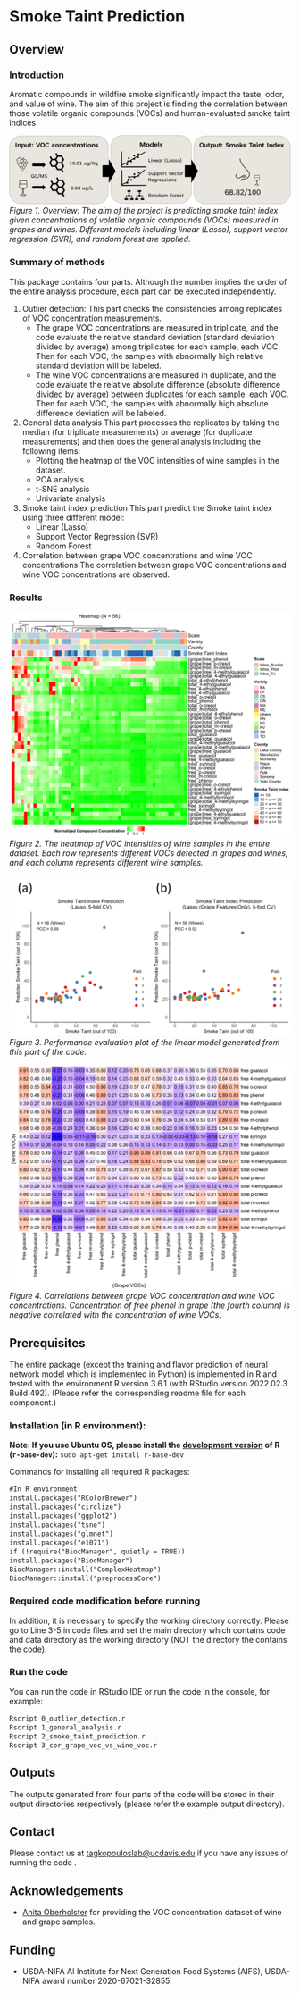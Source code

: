 # Smoke Taint Prediction
## Overview

### Introduction
Aromatic compounds in wildfire smoke significantly impact the taste, odor, and value of wine. The aim of this project is finding the correlation between those volatile organic compounds (VOCs) and human-evaluated smoke taint indices. 

![Figure 1. Overview: The aim of the project is predicting smoke taint index given concentrations of volatile organic compounds (VOCs) measured in grapes and wines. Different models including linear (Lasso), support vector regression (SVR), and random forest are applied.](./figure/figure1.svg)
*Figure 1. Overview: The aim of the project is predicting smoke taint index given concentrations of volatile organic compounds (VOCs) measured in grapes and wines. Different models including linear (Lasso), support vector regression (SVR), and random forest are applied.*

### Summary of methods
This package contains four parts. Although the number implies the order of the entire analysis procedure, each part can be executed independently.
 1. Outlier detection:
 This part checks the consistencies among replicates of VOC concentration measurements. 
     - The grape VOC concentrations are measured in triplicate, and the code evaluate the relative standard deviation (standard deviation divided by average) among triplicates for each sample, each VOC. Then for each VOC, the samples with abnormally high relative standard deviation will be labeled.
     -  The wine VOC concentrations are measured in duplicate, and the code evaluate the relative absolute difference (absolute difference divided by average) between duplicates for each sample, each VOC. Then for each VOC, the samples with abnormally high absolute difference deviation will be labeled.
 2. General data analysis
 This part processes the replicates by taking the median (for triplicate measurements) or average (for duplicate measurements) and then does the general analysis including the following items:
     - Plotting the heatmap of the VOC intensities of wine samples in the dataset.
     - PCA analysis
     - t-SNE analysis
     - Univariate analysis
 3. Smoke taint index prediction
 This part predict the Smoke taint index using three different model:
     - Linear (Lasso)
     - Support Vector Regression (SVR)
     - Random Forest
 4. Correlation between grape VOC concentrations and wine VOC concentrations
 The correlation between grape VOC concentrations and wine VOC concentrations are observed.
 
### Results

![Figure 2. The heatmap of VOC intensities of wine samples in the entire dataset. Each row represents different VOCs detected in grapes and wines, and each column represents different wine samples.](./figure/figure2.svg)
     *Figure 2. The heatmap of VOC intensities of wine samples in the entire dataset. Each row represents different VOCs detected in grapes and wines, and each column represents different wine samples.*

![Figure 3. Performance evaluation plot of the linear model generated from this part of the code.](./figure/figure3.svg)
     *Figure 3. Performance evaluation plot of the linear model generated from this part of the code.*

![Figure 4. Correlations between grape VOC concentration and wine VOC concentrations. Concentration of free phenol in grape (the fourth column) is negative correlated with the concentration of wine VOCs.](./figure/figure4.svg)
 *Figure 4. Correlations between grape VOC concentration and wine VOC concentrations. Concentration of free phenol in grape (the fourth column) is negative correlated with the concentration of wine VOCs.*

## Prerequisites
The entire package (except the training and flavor prediction of neural network model which is implemented in Python) is implemented in R and tested with the environment R version 3.6.1 (with RStudio version 2022.02.3 Build 492).
(Please refer the corresponding readme file for each component.)

### Installation (in R environment):

 **Note: If you use Ubuntu OS, please install the [development version](https://packages.ubuntu.com/focal/r-base-dev) of R (`r-base-dev`):**
 `sudo apt-get install r-base-dev`
 
Commands for installing all required R packages:

    #In R environment
    install.packages("RColorBrewer")
    install.packages("circlize")
    install.packages("ggplot2")
    install.packages("tsne")
    install.packages("glmnet")
    install.packages("e1071")
    if (!require("BiocManager", quietly = TRUE))
    install.packages("BiocManager")
    BiocManager::install("ComplexHeatmap")
    BiocManager::install("preprocessCore")

### Required code modification before running
In addition, it is necessary to specify the working directory correctly. Please go to Line 3-5 in code files and set the main directory which contains code and data directory as the working directory (NOT the directory the contains the code).

### Run the code
You can run the code in RStudio IDE or run the code in the console, for example:

    Rscript 0_outlier_detection.r
    Rscript 1_general_analysis.r
    Rscript 2_smoke_taint_prediction.r
    Rscript 3_cor_grape_voc_vs_wine_voc.r

## Outputs
The outputs generated from four parts of the code will be stored in their output directories respectively (please refer the example output directory).


## Contact
Please contact us at [tagkopouloslab@ucdavis.edu](mailto:tagkopouloslab@ucdavis.edu) if you have any issues of running the code .

## Acknowledgements

-   [Anita Oberholster](https://wineserver.ucdavis.edu/people/anita-oberholster#/) for providing the VOC concentration dataset of wine and grape samples.

## Funding

-   USDA-NIFA AI Institute for Next Generation Food Systems (AIFS), USDA-NIFA award number 2020-67021-32855.
